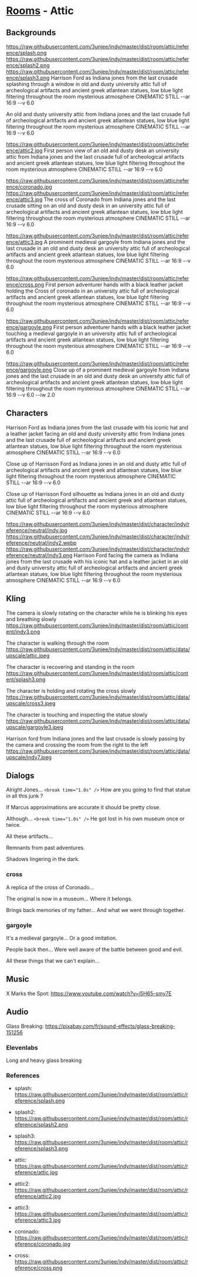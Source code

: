 # [Rooms](../room.md) - Attic

## Backgrounds

https://raw.githubusercontent.com/3unjee/indy/master/dist/room/attic/reference/splash.png https://raw.githubusercontent.com/3unjee/indy/master/dist/room/attic/reference/splash2.png https://raw.githubusercontent.com/3unjee/indy/master/dist/room/attic/reference/splash3.png Harrison Ford as Indiana jones from the last crusade splashing through a window in old and dusty university attic full of archeological artifacts and ancient greek atlantean statues, low blue light filtering throughout the room mysterious atmosphere CINEMATIC STILL --ar 16:9 --v 6.0

An old and dusty university attic from Indiana jones and the last crusade full of archeological artifacts and ancient greek atlantean statues, low blue light filtering throughout the room mysterious atmosphere CINEMATIC STILL --ar 16:9 --v 6.0

https://raw.githubusercontent.com/3unjee/indy/master/dist/room/attic/reference/attic2.jpg First person view of an old and dusty desk an university attic from Indiana jones and the last crusade full of archeological artifacts and ancient greek atlantean statues, low blue light filtering throughout the room mysterious atmosphere CINEMATIC STILL --ar 16:9 --v 6.0

https://raw.githubusercontent.com/3unjee/indy/master/dist/room/attic/reference/coronado.jpg
https://raw.githubusercontent.com/3unjee/indy/master/dist/room/attic/reference/attic3.jpg The cross of Coronado from Indiana jones and the last crusade sitting on an old and dusty desk in an university attic full of archeological artifacts and ancient greek atlantean statues, low blue light filtering throughout the room mysterious atmosphere CINEMATIC STILL --ar 16:9 --v 6.0

https://raw.githubusercontent.com/3unjee/indy/master/dist/room/attic/reference/attic3.jpg A prominent medieval gargoyle from Indiana jones and the last crusade in an old and dusty desk an university attic full of archeological artifacts and ancient greek atlantean statues, low blue light filtering throughout the room mysterious atmosphere CINEMATIC STILL --ar 16:9 --v 6.0

https://raw.githubusercontent.com/3unjee/indy/master/dist/room/attic/reference/cross.png First person adventurer hands with a black leather jacket holding the Cross of coronado in an university attic full of archeological artifacts and ancient greek atlantean statues, low blue light filtering throughout the room mysterious atmosphere CINEMATIC STILL --ar 16:9 --v 6.0

https://raw.githubusercontent.com/3unjee/indy/master/dist/room/attic/reference/gargoyle.png First person adventurer hands with a black leather jacket touching a medieval gargoyle in an university attic full of archeological artifacts and ancient greek atlantean statues, low blue light filtering throughout the room mysterious atmosphere CINEMATIC STILL --ar 16:9 --v 6.0

https://raw.githubusercontent.com/3unjee/indy/master/dist/room/attic/reference/gargoyle.png Close up of a prominent medieval gargoyle from Indiana jones and the last crusade in an old and dusty desk an university attic full of archeological artifacts and ancient greek atlantean statues, low blue light filtering throughout the room mysterious atmosphere CINEMATIC STILL --ar 16:9 --v 6.0 --iw 2.0

## Characters

Harrison Ford as Indiana jones from the last crusade with his iconic hat and a leather jacket facing an old and dusty university attic from Indiana jones and the last crusade full of archeological artifacts and ancient greek atlantean statues, low blue light filtering throughout the room mysterious atmosphere CINEMATIC STILL --ar 16:9 --v 6.0

Close up of Harrisson Ford as Indiana jones in an old and dusty attic full of archeological artifacts and ancient greek and atlantean statues, low blue light filtering throughout the room mysterious atmosphere CINEMATIC STILL --ar 16:9 --v 6.0

Close up of Harrisson Ford silhouette as Indiana jones in an old and dusty attic full of archeological artifacts and ancient greek and atlantean statues, low blue light filtering throughout the room mysterious atmosphere CINEMATIC STILL --ar 16:9 --v 6.0

https://raw.githubusercontent.com/3unjee/indy/master/dist/character/indy/reference/neutral/indy.jpg https://raw.githubusercontent.com/3unjee/indy/master/dist/character/indy/reference/neutral/indy2.webp https://raw.githubusercontent.com/3unjee/indy/master/dist/character/indy/reference/neutral/indy3.png Harrison Ford facing the camera as Indiana jones from the last crusade with his iconic hat and a leather jacket in an old and dusty university attic full of archeological artifacts and ancient greek atlantean statues, low blue light filtering throughout the room mysterious atmosphere CINEMATIC STILL --ar 16:9 --v 6.0

## Kling

The camera is slowly rotating on the character while he is blinking his eyes and breathing slowly
https://raw.githubusercontent.com/3unjee/indy/master/dist/room/attic/content/indy3.png

The character is walking through the room
https://raw.githubusercontent.com/3unjee/indy/master/dist/room/attic/data/upscale/attic.jpeg

The character is recovering and standing in the room
https://raw.githubusercontent.com/3unjee/indy/master/dist/room/attic/content/splash3.png

The character is holding and rotating the cross slowly
https://raw.githubusercontent.com/3unjee/indy/master/dist/room/attic/data/upscale/cross3.jpeg

The character is touching and inspecting the statue slowly
https://raw.githubusercontent.com/3unjee/indy/master/dist/room/attic/data/upscale/gargoyle3.jpeg

Harrison ford from Indiana jones and the last crusade is slowly passing by the camera and crossing the room from the right to the left
https://raw.githubusercontent.com/3unjee/indy/master/dist/room/attic/data/upscale/indy7.jpeg

## Dialogs

Alright Jones... `<break time="1.0s" />` How are you going to find that statue in all this junk ?

If Marcus approximations are accurate it should be pretty close.

Although... `<break time="1.0s" />` He got lost in his own museum once or twice.

All these artifacts...

Remnants from past adventures.

Shadows lingering in the dark.

### cross

A replica of the cross of Coronado...

The original is now in a museum... Where it belongs.

Brings back memories of my father... And what we went through together.

### gargoyle

It's a medieval gargoyle... Or a good imitation.

People back then... Were well aware of the battle between good and evil.

All these things that we can't explain...

## Music

X Marks the Spot: https://www.youtube.com/watch?v=i5H65-smy7E

## Audio

Glass Breaking: https://pixabay.com/fr/sound-effects/glass-breaking-151256

### Elevenlabs

Long and heavy glass breaking

### References

- splash: https://raw.githubusercontent.com/3unjee/indy/master/dist/room/attic/reference/splash.png
- splash2: https://raw.githubusercontent.com/3unjee/indy/master/dist/room/attic/reference/splash2.png
- splash3: https://raw.githubusercontent.com/3unjee/indy/master/dist/room/attic/reference/splash3.png

- attic: https://raw.githubusercontent.com/3unjee/indy/master/dist/room/attic/reference/attic.jpg
- attic2: https://raw.githubusercontent.com/3unjee/indy/master/dist/room/attic/reference/attic2.jpg
- attic3: https://raw.githubusercontent.com/3unjee/indy/master/dist/room/attic/reference/attic3.jpg

- coronado: https://raw.githubusercontent.com/3unjee/indy/master/dist/room/attic/reference/coronado.jpg
- cross: https://raw.githubusercontent.com/3unjee/indy/master/dist/room/attic/reference/cross.png
